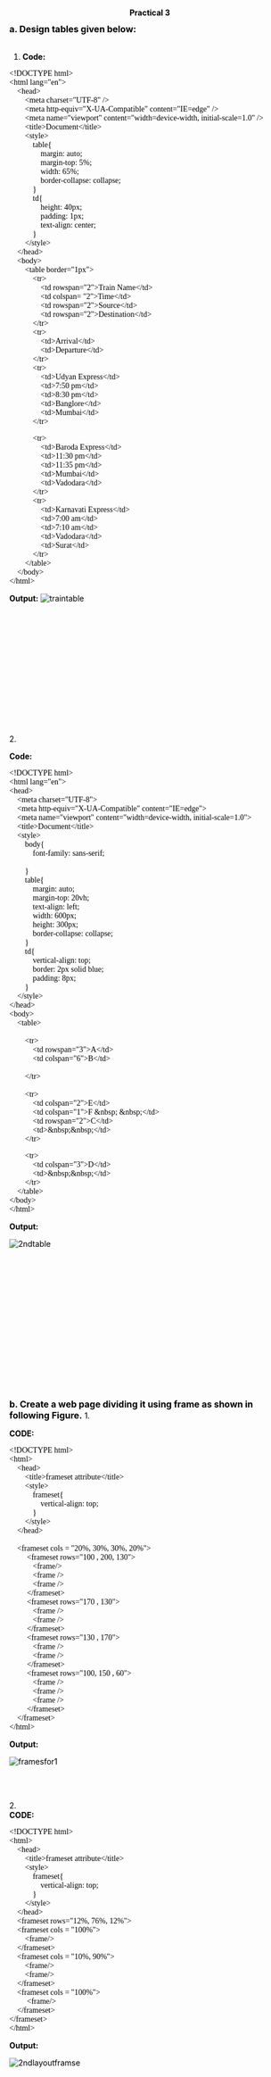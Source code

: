 <style>
    *{
        
        font-size:14px;
    }
    html body code{
        font: "Helvetica Neue",Helvetica,"Segoe UI",Arial,freesans,sans-serif;
        font-size: 14px !important;
        background: inherit !important
    }

    html body pre code, html body pre tt {
        font-family: jetbrains mono !important;
        font-size: 14px !important;
        background: inherit !important
    }

    body{
        color: #000 !important
    }

    li>code:first-child{
        font-size: 14px !important;
        font-weight: bolder;
    }
    
    html body code{
        font-size: 14px !important;
    }

    code{
        font-family:"Helvetica Neue",Helvetica,"Segoe UI",Arial,freesans,sans-serif !important;
    }

    #firstline{
        font-size: 16px !important;
        font-weight: bolder;
        color: #000;
    }

    
</style>
<h2 id ="header_" align="center">Practical 3</h2>
<span id="firstline">a. Design tables given below:</span>
<br><br>

1. **Code:**
```
<!DOCTYPE html>
<html lang="en">
    <head>
        <meta charset="UTF-8" />
        <meta http-equiv="X-UA-Compatible" content="IE=edge" />
        <meta name="viewport" content="width=device-width, initial-scale=1.0" />
        <title>Document</title>
        <style>
            table{
                margin: auto;
                margin-top: 5%;
                width: 65%;
                border-collapse: collapse;
            }
            td{
                height: 40px;
                padding: 1px;
                text-align: center;
            }
        </style>
    </head>
    <body>
        <table border="1px">
            <tr>
                <td rowspan="2">Train Name</td>
                <td colspan= "2">Time</td>
                <td rowspan="2">Source</td>
                <td rowspan="2">Destination</td>
            </tr>
            <tr>
                <td>Arrival</td>
                <td>Departure</td>
            </tr>
            <tr>
                <td>Udyan Express</td>
                <td>7:50 pm</td>
                <td>8:30 pm</td>
                <td>Banglore</td>
                <td>Mumbai</td>
            </tr>
```
```
            <tr>
                <td>Baroda Express</td>
                <td>11:30 pm</td>
                <td>11:35 pm</td>
                <td>Mumbai</td>
                <td>Vadodara</td>
            </tr>
            <tr>
                <td>Karnavati Express</td>
                <td>7:00 am</td>
                <td>7:10 am</td>
                <td>Vadodara</td>
                <td>Surat</td>
            </tr>
        </table>
    </body>
</html>

```

**Output:**
![traintable](/assets/traintable_f45znkx8o.png)

<br><br><br><br><br><br><br><br><br><br><br><br><br>
2.<br>

**Code:**
```
<!DOCTYPE html>
<html lang="en">
<head>
    <meta charset="UTF-8">
    <meta http-equiv="X-UA-Compatible" content="IE=edge">
    <meta name="viewport" content="width=device-width, initial-scale=1.0">
    <title>Document</title>
    <style>
        body{
            font-family: sans-serif;

        }
        table{
            margin: auto;
            margin-top: 20vh;
            text-align: left;
            width: 600px;
            height: 300px;
            border-collapse: collapse;
        }
        td{
            vertical-align: top;
            border: 2px solid blue;
            padding: 8px;
        }
    </style>
</head>
<body>
    <table>
        
        <tr>
            <td rowspan="3">A</td>
            <td colspan="6">B</td>

        </tr>
        
        <tr>
            <td colspan="2">E</td>
            <td colspan="1">F &nbsp; &nbsp;</td>
            <td rowspan="2">C</td>
            <td>&nbsp;&nbsp;</td>
        </tr>
```
```       
        <tr>
            <td colspan="3">D</td>
            <td>&nbsp;&nbsp;</td>
        </tr>
    </table>
</body>
</html>
```

**Output:**

![2ndtable](/assets/2ndtable.png)

<br><br>
<br><br><br><br><br><br><br><br><br><br><br><br><br>
<span id="firstline">b. Create a web page dividing it using frame as shown in following Figure.</span>
1.<br>

**CODE:**

```
<!DOCTYPE html>
<html>    
    <head>
        <title>frameset attribute</title>
        <style>
            frameset{
                vertical-align: top;
            }
        </style>
    </head>
         
    <frameset cols = "20%, 30%, 30%, 20%">
         <frameset rows="100 , 200, 130">
            <frame/>
            <frame />
            <frame />
         </frameset>
         <frameset rows="170 , 130">
            <frame />
            <frame />
         </frameset>
         <frameset rows="130 , 170">
            <frame />
            <frame />
         </frameset>
         <frameset rows="100, 150 , 60">
            <frame />
            <frame />
            <frame />
         </frameset>
    </frameset>
</html>
```

**Output:**

![framesfor1](/assets/framesfor1_xzupvmsps.png)

<br><br>

2.<br>
**CODE:**

```
<!DOCTYPE html>
<html>    
    <head>
        <title>frameset attribute</title>
        <style>
            frameset{
                vertical-align: top;
            }
        </style>
    </head>
    <frameset rows="12%, 76%, 12%">
    <frameset cols = "100%">
        <frame/>
    </frameset>
    <frameset cols = "10%, 90%">
        <frame/>
        <frame/>
    </frameset>
    <frameset cols = "100%">
         <frame/>
    </frameset>
</frameset>
</html>
```

**Output:**


![2ndlayoutframse](/assets/2ndlayoutframse.png)

<br><br>
<br><br><br><br><br><br><br><br><br><br><br><br><br><br><br><br><br><br><br><br><br><br><br><br><br><br>
<span id="firstline">c. Create one form with following fields</span>

**CODE:**

```
<!DOCTYPE html>
<html lang="en">
<head>
    <meta charset="UTF-8">
    <meta http-equiv="X-UA-Compatible" content="IE=edge">
    <meta name="viewport" content="width=device-width, initial-scale=1.0">
    <title>Document</title>
    <style>
        body{
            background-color: burlywood;
            font-family: sans-serif;
            font-size: 1.1rem;
            line-height: 1.5rem;
        }
        select{
            font-size: 1rem;
        }
    </style>
</head>
<body>
    <form>
        <label for="Name">Name:</label>
        <input type="text">
        <br>
        <label for="Password">Password:</label>
        <input type="password">
        <br>
        <label for="Address">Address:</label><br>
        <textarea name="Address" cols="40" rows="8" >Enter addresss here</textarea>
        <br>
        <label for="PhoneNo">Phone no.:</label>
        <input type="tel">
        <br>
        <label for="Email Address">Email:</label>
        <input type="email">
        <br>
        <label for="Gender">Gender:</label>
        
        <input type="radio" name="Gender">
        <label for="Male">Male</label>
```
```
        <input type="radio"name="Gender">
        <label for="Female">Female</label>

        <br>
        <label for="Hobbies">Hobbies:</label>
        <input type="checkbox" name="Hobbies">
        <label for="Hobbies">Cricket</label>
        <input type="checkbox" name="Hobbies">
        <label for="Hobbies">Videogames</label>
        <input type="checkbox" name="Hobbies">
        <label for="Hobbies">Singing</label>
        <input type="checkbox" name="Hobbies">
        <label for="Hobbies">Reading</label>
        <br>
        <label for="Country">Country:</label>
        <select name="Country">
            <option value="India">India</option>
            <option value="USA">USA</option>
            <option value="Armenia">Armenia</option>
            <option value="Pakistan">Pakistan</option>
            <option value="China">China</option>
            <option value="Russia">Russia</option>
            <option value="Sri Lanka">Sri Lanka</option>
            <option value="Bangladesh">Bangladesh</option>
            <option value="UK">UK</option>
            <option value="Sweden">Sweden</option>
            <option value="Norway">Norway</option>
            <option value="Nepal">Nepal</option>
            <option value="Bhutan">Bhutan</option>

        </select>
        <br>

        <input type="submit" value="SUBMIT">
        <input type="reset" value="RESET">

    </form>
</body>
</html>
```

**Output:**

![registratioonformt](/assets/registratioonformt.png)
